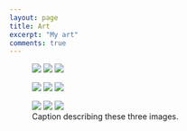 ```yaml
---
layout: page
title: Art
excerpt: "My art"
comments: true
---
```


<figure class="third">
	<a href="http://vignette2.wikia.nocookie.net/naruto/images/9/97/Hinata.png"><img src="http://vignette2.wikia.nocookie.net/naruto/images/9/97/Hinata.png"></a>
	<a href="http://vignette4.wikia.nocookie.net/naruto/images/7/79/Hinata_Part_II.png"><img src="http://vignette4.wikia.nocookie.net/naruto/images/7/79/Hinata_Part_II.png"></a>
	<a href="http://vignette1.wikia.nocookie.net/naruto/images/1/15/J%C5%ABho_S%C5%8Dshiken.png"><img src="http://vignette1.wikia.nocookie.net/naruto/images/1/15/J%C5%ABho_S%C5%8Dshiken.png"></a>
</figure>
<figure class="third">
	<a href="http://vignette2.wikia.nocookie.net/naruto/images/9/97/Hinata.png"><img src="http://vignette2.wikia.nocookie.net/naruto/images/9/97/Hinata.png"></a>
	<a href="http://vignette4.wikia.nocookie.net/naruto/images/7/79/Hinata_Part_II.png"><img src="http://vignette4.wikia.nocookie.net/naruto/images/7/79/Hinata_Part_II.png"></a>
	<a href="http://vignette1.wikia.nocookie.net/naruto/images/1/15/J%C5%ABho_S%C5%8Dshiken.png"><img src="http://vignette1.wikia.nocookie.net/naruto/images/1/15/J%C5%ABho_S%C5%8Dshiken.png"></a>
</figure>
<figure class="third">
	<a href="http://vignette2.wikia.nocookie.net/naruto/images/9/97/Hinata.png"><img src="http://vignette2.wikia.nocookie.net/naruto/images/9/97/Hinata.png"></a>
	<a href="http://vignette4.wikia.nocookie.net/naruto/images/7/79/Hinata_Part_II.png"><img src="http://vignette4.wikia.nocookie.net/naruto/images/7/79/Hinata_Part_II.png"></a>
	<a href="http://vignette1.wikia.nocookie.net/naruto/images/1/15/J%C5%ABho_S%C5%8Dshiken.png"><img src="http://vignette1.wikia.nocookie.net/naruto/images/1/15/J%C5%ABho_S%C5%8Dshiken.png"></a>
	<figcaption>Caption describing these three images.</figcaption>
</figure>
